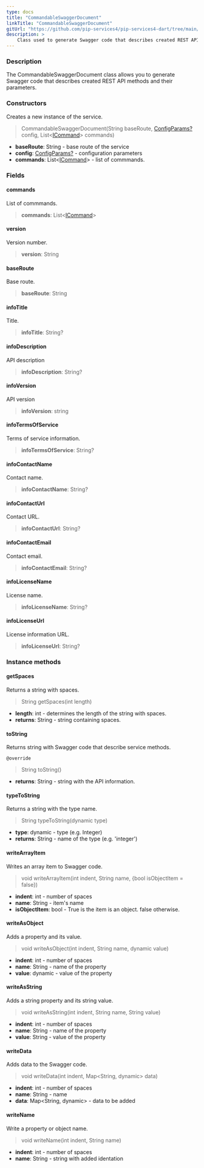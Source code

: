 ```yaml
---
type: docs
title: "CommandableSwaggerDocument"
linkTitle: "CommandableSwaggerDocument"
gitUrl: "https://github.com/pip-services4/pip-services4-dart/tree/main/pip-services4-http-dart"
description: >
    Class used to generate Swagger code that describes created REST API methods and their parameters. 
---
```


### Description

The CommandableSwaggerDocument class allows you to generate Swagger code that describes created REST API methods and their parameters. 

### Constructors
Creates a new instance of the service.

> CommandableSwaggerDocument(String baseRoute, [ConfigParams?](../../../components/config/config_params) config, List<[ICommand](../../../rpc/commands/icommand)> commands)

- **baseRoute**: String - base route of the service
- **config**: [ConfigParams?](../../../components/config/config_params) - configuration parameters 
- **commands**: List<[ICommand](../../../rpc/commands/icommand)>  - list of commmands.

### Fields

<span class="hide-title-link">

#### commands
List of commmands.
> **commands**: List<[ICommand](../../../rpc/commands/icommand)>

#### version
Version number.
> **version**: String

#### baseRoute
Base route.
> **baseRoute**: String

#### infoTitle
Title.
> **infoTitle**: String?

#### infoDescription
API description
> **infoDescription**: String?

#### infoVersion
API version
> **infoVersion**: string

#### infoTermsOfService
Terms of service information.
> **infoTermsOfService**: String?

#### infoContactName
Contact name.
> **infoContactName**: String?

#### infoContactUrl
Contact URL.
> **infoContactUrl**: String?

#### infoContactEmail
Contact email.
> **infoContactEmail**: String?

#### infoLicenseName
License name.
> **infoLicenseName**: String?

#### infoLicenseUrl
License information URL.
> **infoLicenseUrl**: String?

</span>


### Instance methods


#### getSpaces
Returns a string with spaces.

> String getSpaces(int length)

- **length**: int - determines the length of the string with spaces.
- **returns**: String - string containing spaces.


#### toString
Returns string with Swagger code that describe service methods.

`@override`
> String toString()

- **returns**: String - string with the API information.


#### typeToString
Returns a string with the type name.

> String typeToString(dynamic type)

- **type**: dynamic - type (e.g. Integer)
- **returns**: String - name of the type (e.g. 'integer')


#### writeArrayItem
Writes an array item to Swagger code.

> void writeArrayItem(int indent, String name, {bool isObjectItem = false})

- **indent**: int - number of spaces
- **name**: String - item's name
- **isObjectItem**: bool - True is the item is an object. false otherwise.


#### writeAsObject
Adds a property and its value.

> void writeAsObject(int indent, String name, dynamic value)

- **indent**: int - number of spaces
- **name**: String - name of the property
- **value**: dynamic - value of the property

#### writeAsString
Adds a string property and its string value.

> void writeAsString(int indent, String name, String value)

- **indent**: int - number of spaces
- **name**: String - name of the property
- **value**: String - value of the property

#### writeData
Adds data to the Swagger code.

> void writeData(int indent, Map\<String, dynamic\> data)

- **indent**: int - number of spaces
- **name**: String - name
- **data**: Map\<String, dynamic\> - data to be added

#### writeName
Write a property or object name.

> void writeName(int indent, String name)

- **indent**: int - number of spaces
- **name**: String - string with added identation
